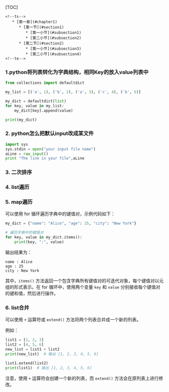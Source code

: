 [TOC]
```
<!--ts-->
   * [第一章](#chapter1)
      * [第一节](#section1)
         * [第一小节](#subsection1)
         * [第二小节](#subsection2)
      * [第二节](#section2)
         * [第一小节](#subsection3)
         * [第二小节](#subsection4)
<!--te-->
```
<a name="chapter1"></a>
### 1.python将列表转化为字典结构，相同Key的放入value列表中
```python
from collections import defaultdict

my_list = [('a', 1), ('b', 2), ('a', 3), ('c', 4), ('b', 5)]

my_dict = defaultdict(list)
for key, value in my_list:
    my_dict[key].append(value)

print(my_dict)
```
<a name="section1"></a>
### 2. python怎么把默认input改成某文件
```python
import sys
sys.stdin = open("your input file name")
aLine = raw_input()
print "The line in your file",aLine
```
<a name="subsection1"></a>
### 3. 二次排序

### 4. list遍历

### 5. map遍历
可以使用 for 循环遍历字典中的键值对，示例代码如下：

```python
my_dict = {"name": "Alice", "age": 25, "city": "New York"}

# 遍历字典中的键值对
for key, value in my_dict.items():
    print(key, ":", value)
```

输出结果为：

```
name : Alice
age : 25
city : New York
```

其中，`items()` 方法返回一个包含字典所有键值对的可迭代对象，每个键值对以元组的形式表示。在 for 循环中，使用两个变量 `key` 和 `value` 分别接收每个键值对的键和值，然后进行操作。

### 6. list合并
可以使用 `+` 运算符或 `extend()` 方法将两个列表合并成一个新的列表。

例如：

```python
list1 = [1, 2, 3]
list2 = [4, 5, 6]
new_list = list1 + list2
print(new_list)  # 输出 [1, 2, 3, 4, 5, 6]

list1.extend(list2)
print(list1)  # 输出 [1, 2, 3, 4, 5, 6]
```

注意，使用 `+` 运算符会创建一个新的列表，而 `extend()` 方法会在原列表上进行修改。
